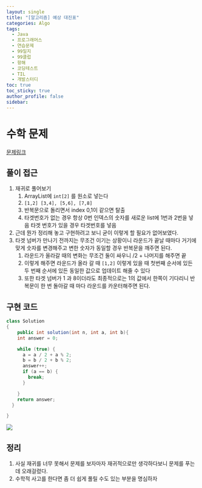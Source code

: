 ```yaml
---
layout: single
title: "[알고리즘] 예상 대진표"
categories: Algo
tags:
  - Java
  - 프로그래머스
  - 연습문제
  - 99일지
  - 99클럽
  - 항해
  - 코딩테스트
  - TIL
  - 개발스터디
toc: true
toc_sticky: true
author_profile: false
sidebar:
---
```

# 수학 문제

[문제링크](https://school.programmers.co.kr/learn/courses/30/lessons/12985)

## 풀이 접근

1. 재귀로 풀어보기
	1. ArrayList에 `int[2]` 를 원소로 넣는다
	2. `[1,2] [3,4], [5,6], [7,8]`
	3. 반복문으로 돌리면서 index 0,1이 같으면 탈출
	4. 타겟번호가 없는 경우 항상 0번 인덱스의 숫자를 새로운 list에 1번과 2번을 넣음 타겟 번호가 있을 경우 타겟번호를 넣음
2. 근데 뭔가 정리해 놓고 구현하려고 보니 굳이 이렇게 할 필요가 없어보였다.
3. 타겟 넘버가 만나기 전까지는 무조건 이기는 상황이니 라운드가 끝날 때마다 거기에 맞게 숫자를 변경해주고 변한 숫자가 동일할 경우 반복문을 깨주면 된다.
	1. 라운드가 올라갈 때의 변화는 무조건 둘이 싸우니 /2 + 나머지를 해주면 끝
	2. 이렇게 해주면 라운드가 올라 갈 때 `[1,2]` 이렇게 있을 때 첫번째 순서에 있든 두 번째 순서에 있든 동일한 값으로 업데이트 해줄 수 있다
	3. 또한 타겟 넘버가 1 과 8이더라도 최종적으로는 1의 값에서 한쪽이 기다리니 반복문이 한 번 돌아갈 때 마다 라운드를 카운터해주면 된다.

## 구현 코드 

```java
class Solution
{
    public int solution(int n, int a, int b){
    int answer = 0;

    while (true) {
      a = a / 2 + a % 2;
      b = b / 2 + b % 2;
      answer++;
      if (a == b) {
        break;
      }

    }
    return answer;
  }

}

```

![](https://i.imgur.com/d23QmIj.png)


## 정리

1. 사실 재귀를 너무 못해서 문제를 보자마자 재귀적으로만 생각하다보니 문제를 푸는데 오래걸렸다.
2. 수학적 사고를 한다면 좀 더 쉽게 풀릴 수도 있는 부분을 명심하자